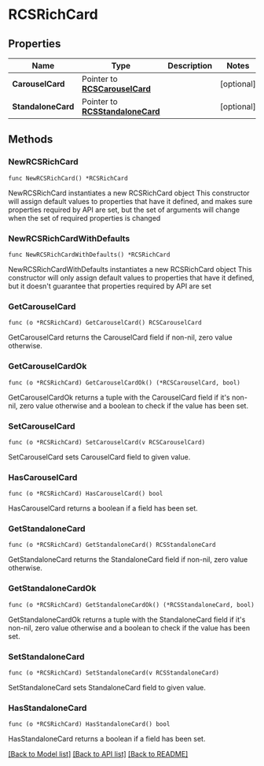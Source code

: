 # RCSRichCard

## Properties

Name | Type | Description | Notes
------------ | ------------- | ------------- | -------------
**CarouselCard** | Pointer to [**RCSCarouselCard**](RCSCarouselCard.md) |  | [optional] 
**StandaloneCard** | Pointer to [**RCSStandaloneCard**](RCSStandaloneCard.md) |  | [optional] 

## Methods

### NewRCSRichCard

`func NewRCSRichCard() *RCSRichCard`

NewRCSRichCard instantiates a new RCSRichCard object
This constructor will assign default values to properties that have it defined,
and makes sure properties required by API are set, but the set of arguments
will change when the set of required properties is changed

### NewRCSRichCardWithDefaults

`func NewRCSRichCardWithDefaults() *RCSRichCard`

NewRCSRichCardWithDefaults instantiates a new RCSRichCard object
This constructor will only assign default values to properties that have it defined,
but it doesn't guarantee that properties required by API are set

### GetCarouselCard

`func (o *RCSRichCard) GetCarouselCard() RCSCarouselCard`

GetCarouselCard returns the CarouselCard field if non-nil, zero value otherwise.

### GetCarouselCardOk

`func (o *RCSRichCard) GetCarouselCardOk() (*RCSCarouselCard, bool)`

GetCarouselCardOk returns a tuple with the CarouselCard field if it's non-nil, zero value otherwise
and a boolean to check if the value has been set.

### SetCarouselCard

`func (o *RCSRichCard) SetCarouselCard(v RCSCarouselCard)`

SetCarouselCard sets CarouselCard field to given value.

### HasCarouselCard

`func (o *RCSRichCard) HasCarouselCard() bool`

HasCarouselCard returns a boolean if a field has been set.

### GetStandaloneCard

`func (o *RCSRichCard) GetStandaloneCard() RCSStandaloneCard`

GetStandaloneCard returns the StandaloneCard field if non-nil, zero value otherwise.

### GetStandaloneCardOk

`func (o *RCSRichCard) GetStandaloneCardOk() (*RCSStandaloneCard, bool)`

GetStandaloneCardOk returns a tuple with the StandaloneCard field if it's non-nil, zero value otherwise
and a boolean to check if the value has been set.

### SetStandaloneCard

`func (o *RCSRichCard) SetStandaloneCard(v RCSStandaloneCard)`

SetStandaloneCard sets StandaloneCard field to given value.

### HasStandaloneCard

`func (o *RCSRichCard) HasStandaloneCard() bool`

HasStandaloneCard returns a boolean if a field has been set.


[[Back to Model list]](../README.md#documentation-for-models) [[Back to API list]](../README.md#documentation-for-api-endpoints) [[Back to README]](../README.md)


